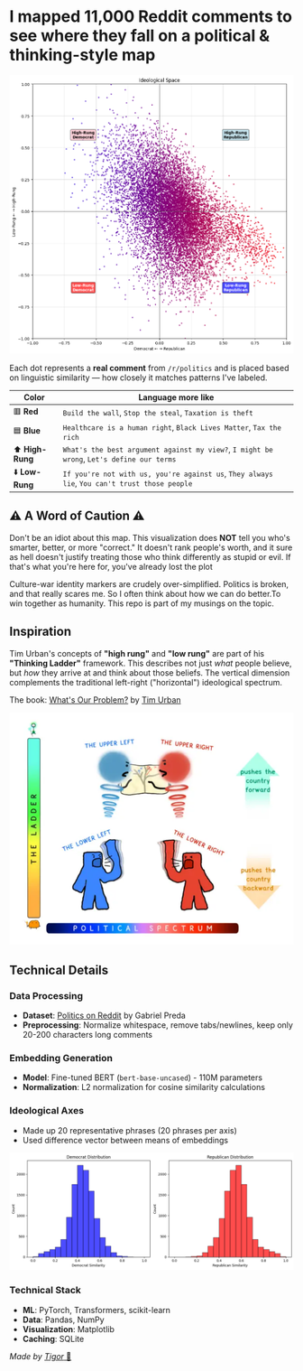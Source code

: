 # I mapped 11,000 Reddit comments to see where they fall on a political & thinking-style map

![Political & Thinking-Style Map](plot.png)

Each dot represents a **real comment** from `/r/politics` and is placed based on linguistic similarity — how closely it matches patterns I've labeled.


| Color | Language more like |
|-------|---------|
| 🟥 **Red** | `Build the wall`, `Stop the steal`, `Taxation is theft` |
| 🟦 **Blue** | `Healthcare is a human right`, `Black Lives Matter`, `Tax the rich` |
| ⬆️ **High-Rung** | `What's the best argument against my view?`, `I might be wrong`, `Let's define our terms` |
| ⬇️ **Low-Rung** | `If you're not with us, you're against us`, `They always lie`, `You can't trust those people` |


## ⚠️ A Word of Caution ⚠️

Don't be an idiot about this map. This visualization does **NOT** tell you who's smarter, better, or more "correct." It doesn't rank people's worth, and it sure as hell doesn't justify treating those who think differently as stupid or evil. If that's what you're here for, you've already lost the plot

Culture-war identity markers are crudely over-simplified. Politics is broken, and that really scares me. So I often think about how we can do better.To win together as humanity. This repo is part of my musings on the topic.

## Inspiration

Tim Urban's concepts of **"high rung"** and **"low rung"** are part of his **"Thinking Ladder"** framework. This describes not just *what* people believe, but *how* they arrive at and think about those beliefs. The vertical dimension complements the traditional left-right ("horizontal") ideological spectrum.

The book: [What's Our Problem?](https://waitbutwhy.com/whatsourproblem) by [Tim Urban](https://waitbutwhy.com)

![Tim Urban's Political Ladder](tim_urban_political_ladder.png)

## Technical Details

### Data Processing
- **Dataset**: [Politics on Reddit](https://www.kaggle.com/datasets/gpreda/politics-on-reddit) by Gabriel Preda
- **Preprocessing**: Normalize whitespace, remove tabs/newlines, keep only 20-200 characters long comments

### Embedding Generation
- **Model**: Fine-tuned BERT (`bert-base-uncased`) - 110M parameters
- **Normalization**: L2 normalization for cosine similarity calculations

### Ideological Axes
- Made up 20 representative phrases (20 phrases per axis)
- Used difference vector between means of embeddings


![Distribution by Ideology](distribution.png)

### Technical Stack
- **ML**: PyTorch, Transformers, scikit-learn
- **Data**: Pandas, NumPy
- **Visualization**: Matplotlib
- **Caching**: SQLite

*Made by* [*Tigor* 🐯](https://tigor.net) 